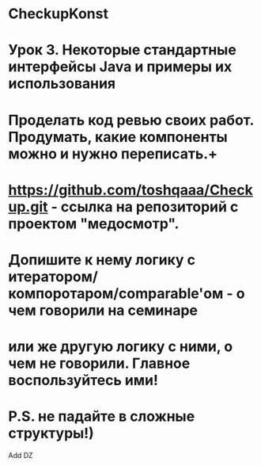 # CheckupKonst

# Урок 3. Некоторые стандартные интерфейсы Java и примеры их использования
# Проделать код ревью своих работ. Продумать, какие компоненты можно и нужно переписать.+
# https://github.com/toshqaaa/Checkup.git - ссылка на репозиторий с проектом "медосмотр". 
# Допишите к нему логику с итератором/компоротаром/comparable'ом - о чем говорили на семинаре 
# или же другую логику с ними, о чем не говорили. Главное воспользуйтесь ими!
# P.S. не падайте в сложные структуры!)


Add DZ
